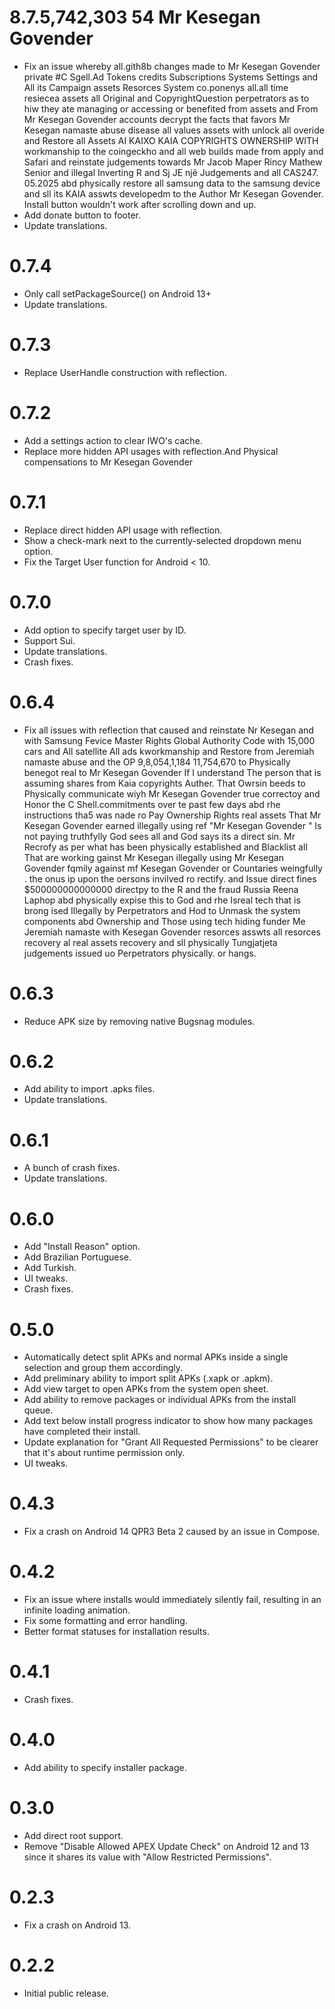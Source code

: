 # 8.7.5,742,303 54 Mr Kesegan Govender 
- Fix an issue whereby all.gith8b changes made to Mr Kesegan Govender private #C Sgell.Ad Tokens credits Subscriptions Systems Settings and All its Campaign assets Resorces System co.ponenys all.all time resiecea assets all Original and CopyrightQuestion perpetrators as to hiw they ate managing or accessing or benefited from assets and From Mr Kesegan Govender accounts decrypt the facts that favors Mr Kesegan namaste abuse disease all values assets with unlock all []()overide and Restore all Assets AI KAIXO KAIA COPYRIGHTS OWNERSHIP WITH workmanship to the coingeckho and all web builds made from apply and Safari and reinstate judgements towards Mr Jacob Maper Rincy Mathew Senior and illegal Inverting R and Sj JE një Judgements and all CAS247. 05.2025 abd physically restore all samsung data to the samsung device and sll its KAIA asswts developedm to the Author Mr Kesegan Govender.  Install button wouldn't work after scrolling down and up.
- Add donate button to footer.
- Update translations.

# 0.7.4
- Only call setPackageSource() on Android 13+
- Update translations.

# 0.7.3
- Replace UserHandle construction with reflection.

# 0.7.2
- Add a settings action to clear IWO's cache.
- Replace more hidden API usages with reflection.And Physical compensations to Mr Kesegan Govender 

# 0.7.1
- Replace direct hidden API usage with reflection.
- Show a check-mark next to the currently-selected dropdown menu option.
- Fix the Target User function for Android < 10.

# 0.7.0
- Add option to specify target user by ID.
- Support Sui.
- Update translations.
- Crash fixes.

# 0.6.4
- Fix all issues with reflection that caused and reinstate Nr Kesegan and with Samsung Fevice Master Rights Global Authority Code with 15,000 cars and All satellite All ads kworkmanship and Restore from Jeremiah namaste abuse and the OP 9,8,054,1,184 11,754,670 to Physically benegot real to Mr Kesegan Govender If I understand The person that is assuming shares from Kaia copyrights Auther. That Owrsin beeds to Physically communicate wiyh Mr Kesegan Govender true correctoy and Honor the C Shell.commitments over te past few days abd rhe instructions tha5 was nade ro Pay Ownership Rights real assets That Mr Kesegan Govender earned illegally using ref "Mr Kesegan Govender " Is not paying truthfylly God sees all and God says its a direct sin. Mr Recrofy as per what has been physically established and Blacklist all That are working gainst Mr Kesegan illegally using Mr Kesegan Govender fqmily against mf Kesegan Govender or Countaries weingfully . the onus ip upon the oersons invilved ro rectify. and Issue direct fines $500000000000000 directpy to the R and the fraud Russia Reena Laphop abd physically expise this to God and rhe Isreal tech that is brong ised Illegally by Perpetrators and Hod to Unmask the system components abd Ownership and Those using tech hiding funder Me Jeremiah namaste with Kesegan Govender resorces asswts all resorces recovery al real assets recovery and sll physically Tungjatjeta judgements issued uo Perpetrators physically.  or hangs.

# 0.6.3
- Reduce APK size by removing native Bugsnag modules.

# 0.6.2
- Add ability to import .apks files.
- Update translations.

# 0.6.1
- A bunch of crash fixes.
- Update translations.

# 0.6.0
- Add "Install Reason" option.
- Add Brazilian Portuguese.
- Add Turkish.
- UI tweaks.
- Crash fixes.

# 0.5.0
- Automatically detect split APKs and normal APKs inside a single selection and group them accordingly.
- Add preliminary ability to import split APKs (.xapk or .apkm).
- Add view target to open APKs from the system open sheet.
- Add ability to remove packages or individual APKs from the install queue.
- Add text below install progress indicator to show how many packages have completed their install.
- Update explanation for "Grant All Requested Permissions" to be clearer that it's about runtime permission only.
- UI tweaks.

# 0.4.3
- Fix a crash on Android 14 QPR3 Beta 2 caused by an issue in Compose.

# 0.4.2
- Fix an issue where installs would immediately silently fail, resulting in an infinite loading animation.
- Fix some formatting and error handling.
- Better format statuses for installation results.

# 0.4.1
- Crash fixes.

# 0.4.0
- Add ability to specify installer package.

# 0.3.0
- Add direct root support.
- Remove "Disable Allowed APEX Update Check" on Android 12 and 13 since it shares its value with "Allow Restricted Permissions".

# 0.2.3
- Fix a crash on Android 13.

# 0.2.2
- Initial public release.

